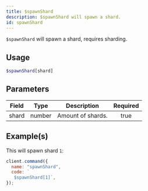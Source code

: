 ```yaml
---
title: $spawnShard
description: $spawnShard will spawn a shard.
id: spawnShard
---
```


`$spawnShard` will spawn a shard, requires sharding.

## Usage

```php
$spawnShard[shard]
```

## Parameters

| Field | Type   | Description       | Required |
| ----- | ------ | ----------------- | :------: |
| shard | number | Amount of shards. |   true   |

## Example(s)

This will spawn shard `1`:

```javascript
client.command({
  name: "spawnShard",
  code: `
   $spawnShard[1]`,
});
```
